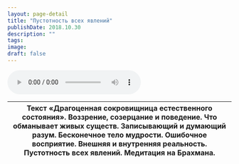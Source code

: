 ```yaml
---
layout: page-detail
title: "Пустотность всех явлений"
publishDate: 2018.10.30
description: ""
tags:
image:
draft: false
---
```


<audio title="2018.10.30 - Пустотность всех явлений.mp3" src="/upload/iblock/fc5/fc55f2b6f7fa70a3600894e8cb50c13f.mp3" controls=""></audio>

| Текст «Драгоценная сокровищница естественного состояния». Воззрение, созерцание и поведение. Что обманывает живых существ. Записывающий и думающий разум. Бесконечное тело мудрости. Ошибочное восприятие. Внешняя и внутренняя реальность. Пустотность всех явлений. Медитация на Брахмана. |
| -------------------------------------------------------------------------------------------------------------------------------------------------------------------------------------------------------------------------------------------------------------------------------------------- |

  
